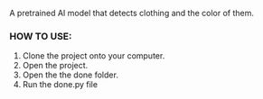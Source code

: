 A pretrained AI model that detects clothing and the color of them.

### HOW TO USE:
  1. Clone the project onto your computer.
  2. Open the project.
  3. Open the the done folder.
  4. Run the done.py file
